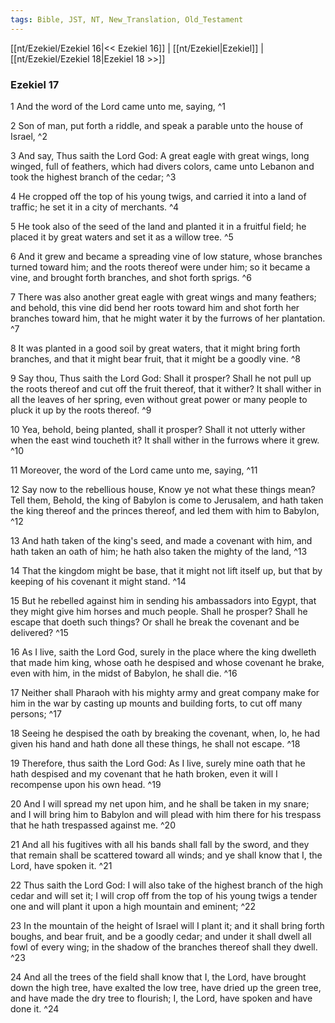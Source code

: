```yaml
---
tags: Bible, JST, NT, New_Translation, Old_Testament
---
```


[[nt/Ezekiel/Ezekiel 16|<< Ezekiel 16]] | [[nt/Ezekiel|Ezekiel]] | [[nt/Ezekiel/Ezekiel 18|Ezekiel 18 >>]]

### Ezekiel 17

1 And the word of the Lord came unto me, saying,  ^1

2 Son of man, put forth a riddle, and speak a parable unto the house of Israel,  ^2

3 And say, Thus saith the Lord God: A great eagle with great wings, long winged, full of feathers, which had divers colors, came unto Lebanon and took the highest branch of the cedar;  ^3

4 He cropped off the top of his young twigs, and carried it into a land of traffic; he set it in a city of merchants.  ^4

5 He took also of the seed of the land and planted it in a fruitful field; he placed it by great waters and set it as a willow tree.  ^5

6 And it grew and became a spreading vine of low stature, whose branches turned toward him; and the roots thereof were under him; so it became a vine, and brought forth branches, and shot forth sprigs.  ^6

7 There was also another great eagle with great wings and many feathers; and behold, this vine did bend her roots toward him and shot forth her branches toward him, that he might water it by the furrows of her plantation.  ^7

8 It was planted in a good soil by great waters, that it might bring forth branches, and that it might bear fruit, that it might be a goodly vine.  ^8

9 Say thou, Thus saith the Lord God: Shall it prosper? Shall he not pull up the roots thereof and cut off the fruit thereof, that it wither? It shall wither in all the leaves of her spring, even without great power or many people to pluck it up by the roots thereof.  ^9

10 Yea, behold, being planted, shall it prosper? Shall it not utterly wither when the east wind toucheth it? It shall wither in the furrows where it grew.  ^10

11 Moreover, the word of the Lord came unto me, saying,  ^11

12 Say now to the rebellious house, Know ye not what these things mean? Tell them, Behold, the king of Babylon is come to Jerusalem, and hath taken the king thereof and the princes thereof, and led them with him to Babylon,  ^12

13 And hath taken of the king\'s seed, and made a covenant with him, and hath taken an oath of him; he hath also taken the mighty of the land,  ^13

14 That the kingdom might be base, that it might not lift itself up, but that by keeping of his covenant it might stand.  ^14

15 But he rebelled against him in sending his ambassadors into Egypt, that they might give him horses and much people. Shall he prosper? Shall he escape that doeth such things? Or shall he break the covenant and be delivered?  ^15

16 As I live, saith the Lord God, surely in the place where the king dwelleth that made him king, whose oath he despised and whose covenant he brake, even with him, in the midst of Babylon, he shall die.  ^16

17 Neither shall Pharaoh with his mighty army and great company make for him in the war by casting up mounts and building forts, to cut off many persons;  ^17

18 Seeing he despised the oath by breaking the covenant, when, lo, he had given his hand and hath done all these things, he shall not escape.  ^18

19 Therefore, thus saith the Lord God: As I live, surely mine oath that he hath despised and my covenant that he hath broken, even it will I recompense upon his own head.  ^19

20 And I will spread my net upon him, and he shall be taken in my snare; and I will bring him to Babylon and will plead with him there for his trespass that he hath trespassed against me.  ^20

21 And all his fugitives with all his bands shall fall by the sword, and they that remain shall be scattered toward all winds; and ye shall know that I, the Lord, have spoken it.  ^21

22 Thus saith the Lord God: I will also take of the highest branch of the high cedar and will set it; I will crop off from the top of his young twigs a tender one and will plant it upon a high mountain and eminent;  ^22

23 In the mountain of the height of Israel will I plant it; and it shall bring forth boughs, and bear fruit, and be a goodly cedar; and under it shall dwell all fowl of every wing; in the shadow of the branches thereof shall they dwell.  ^23

24 And all the trees of the field shall know that I, the Lord, have brought down the high tree, have exalted the low tree, have dried up the green tree, and have made the dry tree to flourish; I, the Lord, have spoken and have done it.  ^24

 
